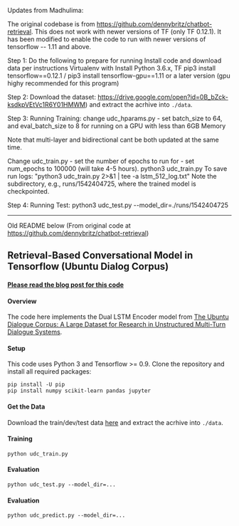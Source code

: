 
Updates from Madhulima:

The original codebase is from https://github.com/dennybritz/chatbot-retrieval.
This does not work with newer versions of TF (only TF 0.12.1). It has been
modified to enable the code to run with newer versions of tensorflow -- 1.11 and above.


Step 1: Do the following to prepare for running
Install code and download data per instructions
Virtualenv with Install Python 3.6.x, TF
pip3 install tensorflow==0.12.1 / pip3 install tensorflow-gpu==1.11 or a later version
(gpu highy recommended for this program)

Step 2: Download the dataset:
https://drive.google.com/open?id=0B_bZck-ksdkpVEtVc1R6Y01HMWM) and extract the acrhive into `./data`.

Step 3: Running Training:
change udc_hparams.py - set batch_size to 64, and eval_batch_size to 8 for running on a GPU with less than 6GB Memory

Note that multi-layer and bidirectional cant be both updated at the same time.


Change udc_train.py -   set the number of epochs to run for - set num_epochs to 100000 (will take 4-5 hours).
python3 udc_train.py
To save run logs: "python3 udc_train.py 2>&1 | tee -a lstm_512_log.txt"
Note the subdirectory, e.g., runs/1542404725,  where the trained model is checkpointed. 

Step 4: Running Test:
python3 udc_test.py --model_dir=./runs/1542404725



-------
Old README below (From original code at https://github.com/dennybritz/chatbot-retrieval)


## Retrieval-Based Conversational Model in Tensorflow (Ubuntu Dialog Corpus)

#### [Please read the blog post for this code](http://www.wildml.com/2016/07/deep-learning-for-chatbots-2-retrieval-based-model-tensorflow)

#### Overview

The code here implements the Dual LSTM Encoder model from [The Ubuntu Dialogue Corpus: A Large Dataset for Research in Unstructured Multi-Turn Dialogue Systems](http://arxiv.org/abs/1506.08909).

#### Setup

This code uses Python 3 and Tensorflow >= 0.9. Clone the repository and install all required packages:

```
pip install -U pip
pip install numpy scikit-learn pandas jupyter
```

#### Get the Data


Download the train/dev/test data [here](https://drive.google.com/open?id=0B_bZck-ksdkpVEtVc1R6Y01HMWM) and extract the acrhive into `./data`.


#### Training

```
python udc_train.py
```


#### Evaluation

```
python udc_test.py --model_dir=...
```


#### Evaluation

```
python udc_predict.py --model_dir=...
```
